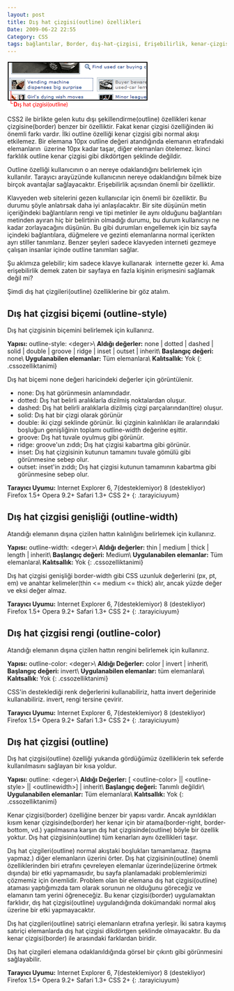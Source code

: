```yaml
---
layout: post
title: Dış hat çizgisi(outline) özellikleri
Date: 2009-06-22 22:55
Category: CSS
tags: bağlantılar, Border, dış-hat-çizgisi, Erişebilirlik, kenar-çizgisi, klavye-kullanmak, outline
---
```


![dış hat çizgisi][]

CSS2 ile birlikte gelen kutu dışı şekillendirme(outline) özellikleri kenar  çizgisine(border) benzer bir
özelliktir. Fakat kenar çizgisi özelliğinden iki önemli farkı vardır.
İlki outline özelliği kenar çizgisi gibi normal akışı etkilemez. Bir
elemana 10px outline değeri atandığında elemanın etrafındaki
elemanların  üzerine 10px kadar taşar, diğer elemanları ötelemez. İkinci
farklılık outline kenar çizgisi gibi dikdörtgen şeklinde değildir.  

Outline özelliği kullanıcının o an nereye odaklandığını belirlemek için
kullanılır. Tarayıcı arayüzünde kullanıcının nereye odaklandığını bilmek
bize birçok avantajlar sağlayacaktır. Erişebilirlik açısından önemli bir
özelliktir. 

Klavyeden web sitelerini gezen kullanıcılar için önemli bir özelliktir.
Bu durumu şöyle anlatırsak daha iyi anlaşılacaktır. Bir site düşünün
metin içeriğindeki bağlantıların rengi ve tipi metinler ile aynı
olduğunu bağlantıları metinden ayıran hiç bir belirtinin olmadığı
durumu, bu durum kullanıcıyı ne kadar zorlayacağını düşünün. Bu gibi
durumları engellemek için biz sayfa içindeki bağlantılara, düğmelere ve
gezinti elemanlarına normal içerikten ayrı stiller tanımlarız. Benzer
şeyleri sadece klavyeden interneti gezmeye çalışan insanlar içinde
outline tanımları sağlar.

Şu aklımıza gelebilir; kim sadece klavye kullanarak  internette gezer
ki. Ama erişebilirlik demek zaten bir sayfaya en fazla kişinin
erişmesini sağlamak değil mi?

Şimdi dış hat çizgileri(outline) özelliklerine bir göz atalım.

## Dış hat çizgisi biçemi (outline-style)

Dış hat çizgisinin biçemini belirlemek için kullanırız.

**Yapısı:** outline-style: <deger\>\\
**Aldığı değerler:** none | dotted | dashed | solid | double | groove |
ridge | inset | outset | inherit\\
**Başlangıç değeri:** none\\
**Uygulanabilen elemanlar:** Tüm elemanlara\\
**Kalıtsallık:** Yok
{: .cssozelliktanimi}

Dış hat biçemi none değeri haricindeki değerler için görüntülenir.

-   none: Dış hat görünmesin anlamındadır.
-   dotted: Dış hat belirli aralıklarla dizilmiş noktalardan oluşur.
-   dashed: Dış hat belirli aralıklarla dizilmiş çizgi
    parçalarından(tire) oluşur.
-   solid: Dış hat bir çizgi olarak görünür
-   double: iki çizgi seklinde görünür. İki çizginin kalınlıkları ile
    aralarındaki boşluğun genişliğinin toplamı outline-width değerine
    eşittir.
-   groove: Dış hat tuvale oyulmuş gibi görünür.
-   ridge: groove'un zıddı; Dış hat çizgisi kabartma gibi görünür.
-   inset: Dış hat çizgisinin kutunun tamamını tuvale gömülü gibi
    görünmesine sebep olur.
-   outset: inset'in zıddı; Dış hat çizgisi kutunun tamamının kabartma
    gibi görünmesine sebep olur.


**Tarayıcı Uyumu:**
Internet Explorer 6, 7(desteklemiyor) 8 (destekliyor)
Firefox 1.5+
Opera 9.2+
Safari 1.3+
CSS 2+
{: .tarayiciuyum}

## Dış hat çizgisi genişliği (outline-width)

Atandığı elemanın dışına çizilen hattın kalınlığını belirlemek için
kullanırız.

**Yapısı:** outline-width: <deger\>\\
**Aldığı değerler:** thin | medium | thick | length | inherit\\
**Başlangıç değeri:** Medium\\
**Uygulanabilen elemanlar:** Tüm elemanlara\\
**Kalıtsallık:** Yok
{: .cssozelliktanimi}

Dış hat çizgisi genişliği border-width gibi CSS uzunluk değerlerini (px,
pt, em) ve anahtar kelimeler(thin <= medium <= thick) alır, ancak
yüzde değer ve eksi değer almaz.


**Tarayıcı Uyumu:**
Internet Explorer 6, 7(desteklemiyor) 8 (destekliyor)
Firefox 1.5+
Opera 9.2+
Safari 1.3+
CSS 2+
{: .tarayiciuyum}

## Dış hat çizgisi rengi (outline-color)

Atandığı elemanın dışına çizilen hattın rengini belirlemek için
kullanırız.

**Yapısı:** outline-color: <deger\>\\
**Aldığı Değerler:** color | invert | inherit\\
**Başlangıç değeri:** invert\\
**Uygulanabilen elemanlar:** tüm elemanlara\\
**Kalıtsallık:** Yok
{: .cssozelliktanimi}

CSS'in desteklediği renk değerlerini kullanabiliriz, hatta invert
değerinide kullanabiliriz. invert, rengi tersine çevirir.

**Tarayıcı Uyumu:**
Internet Explorer 6, 7(desteklemiyor) 8 (destekliyor)
Firefox 1.5+
Opera 9.2+
Safari 1.3+
CSS 2+
{: .tarayiciuyum}

## Dış hat çizgisi (outline)

Dış hat çizgisi(outline) özelliği yukarıda gördüğümüz özelliklerin tek
seferde kullanılmasını sağlayan bir kısa yoldur.

**Yapısı:** outline: <deger\>\\
**Aldığı Değerler:** [ <outline-color\> || <outline-style\> || <outlinewidth\>] | inherit\\
**Başlangıç değeri:** Tanımlı değildir\\
**Uygulanabilen elemanlar:** Tüm elemanlara\\
**Kalıtsallık:** Yok
{: .cssozelliktanimi}

Kenar çizgisi(border) özelliğine benzer bir yapısı vardır. Ancak
ayrıldıkları kısım kenar çizgisinde(border) her kenar için bir
atama(border-right, border-bottom, vd.) yapılmasına karşın dış hat
çizgisinde(outline) böyle bir özellik yoktur. Dış hat
çizgisinin(outline) tüm kenarları aynı özellikleri taşır.

Dış hat çizgileri(outline) normal akıştaki boşlukları tamamlamaz. (taşma
yapmaz.) diğer elemanların üzerini örter. Dış hat çizgisinin(outline)
önemli özelliklerinden biri etrafını çevreleyen elemanlar
üzerinde(üzerine örtmek dışında) bir etki yapmamasıdır, bu sayfa
planlamadaki problemlerimizi çözmemiz için önemlidir. Problem olan bir
elemana dış hat çizgisi(outline) ataması yaptığımızda tam olarak sorunun
ne olduğunu göreceğiz ve elamanın tam yerini öğreneceğiz. Bu kenar
çizgisi(border) uygulamaktan farklıdır, dış hat çizgisi(outline)
uygulandığında dokümandaki normal akış üzerine bir etki yapmayacaktır.

Dış hat çizgileri(outline) satıriçi elemanların etrafına yerleşir. İki
satıra kaymış satıriçi elemanlarda dış hat çizgisi dikdörtgen şeklinde
olmayacaktır. Bu da kenar çizgisi(border) ile arasındaki farklardan
biridir.

Dış hat çizgileri elemana odaklanıldığında görsel bir çıkıntı gibi
görünmesini sağlayabilir.

**Tarayıcı Uyumu:**
Internet Explorer 6, 7(desteklemiyor) 8 (destekliyor)
Firefox 1.5+
Opera 9.2+
Safari 1.3+
CSS 2+
{: .tarayiciuyum}

  [dış hat çizgisi]: /images/dis_hat_cizgidi.gif
    "dış hat çizgisi"

